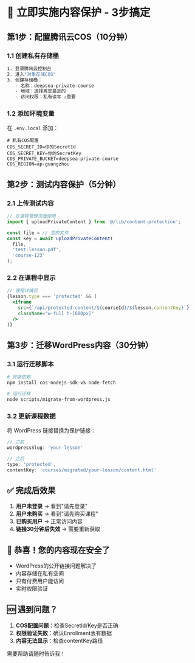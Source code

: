 # 🚀 立即实施内容保护 - 3步搞定

## 第1步：配置腾讯云COS（10分钟）

### 1.1 创建私有存储桶
```bash
1. 登录腾讯云控制台
2. 进入"对象存储COS"
3. 创建存储桶：
   - 名称：deepsea-private-course
   - 地域：选择离您最近的
   - 访问权限：私有读写 ⚠️重要
```

### 1.2 添加环境变量
在 `.env.local` 添加：
```env
# 私有COS配置
COS_SECRET_ID=你的SecretId
COS_SECRET_KEY=你的SecretKey
COS_PRIVATE_BUCKET=deepsea-private-course
COS_REGION=ap-guangzhou
```

## 第2步：测试内容保护（5分钟）

### 2.1 上传测试内容
```javascript
// 在课程管理页面使用
import { uploadPrivateContent } from '@/lib/content-protection';

const file = // 您的文件
const key = await uploadPrivateContent(
  file,
  'test-lesson.pdf',
  'course-123'
);
```

### 2.2 在课程中显示
```jsx
// 课程详情页
{lesson.type === 'protected' && (
  <iframe 
    src={`/api/protected-content/${courseId}/${lesson.contentKey}`}
    className="w-full h-[600px]"
  />
)}
```

## 第3步：迁移WordPress内容（30分钟）

### 3.1 运行迁移脚本
```bash
# 安装依赖
npm install cos-nodejs-sdk-v5 node-fetch

# 运行迁移
node scripts/migrate-from-wordpress.js
```

### 3.2 更新课程数据
将 WordPress 链接替换为保护链接：
```javascript
// 之前
wordpressSlug: 'your-lesson'

// 之后
type: 'protected',
contentKey: 'courses/migrated/your-lesson/content.html'
```

## ✅ 完成后效果

1. **用户未登录** → 看到"请先登录"
2. **用户未购买** → 看到"请先购买课程"  
3. **已购买用户** → 正常访问内容
4. **链接30分钟后失效** → 需要重新获取

## 🎉 恭喜！您的内容现在安全了

- WordPress的公开链接问题解决了
- 内容存储在私有空间
- 只有付费用户能访问
- 实时权限验证

## 🆘 遇到问题？

1. **COS配置问题**：检查SecretId/Key是否正确
2. **权限验证失败**：确认Enrollment表有数据
3. **内容无法显示**：检查contentKey路径

需要帮助请随时告诉我！